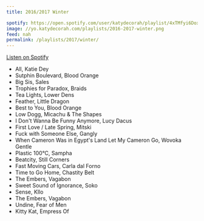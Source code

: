 ```yaml
---
title: 2016/2017 Winter

spotify: https://open.spotify.com/user/katydecorah/playlist/4xTMfyi6DoxnPZ2lbbz3G8
image: //yo.katydecorah.com/playlists/2016-2017-winter.png
feed: nah
permalink: /playlists/2017/winter/
---
```


[Listen on Spotify](https://open.spotify.com/user/katydecorah/playlist/4xTMfyi6DoxnPZ2lbbz3G8)

- All, Katie Dey
- Sutphin Boulevard, Blood Orange
- Big Sis, Sales
- Trophies for Paradox, Braids
- Tea Lights, Lower Dens
- Feather, Little Dragon
- Best to You, Blood Orange
- Low Dogg, Micachu & The Shapes
- I Don't Wanna Be Funny Anymore, Lucy Dacus
- First Love / Late Spring, Mitski
- Fuck with Someone Else, Gangly
- When Cameron Was in Egypt's Land Let My Cameron Go, Wovoka Gentle
- Plastic 100°C, Sampha
- Beatcity, Still Corners
- Fast Moving Cars, Carla dal Forno
- Time to Go Home, Chastity Belt
- The Embers, Vagabon
- Sweet Sound of Ignorance, Soko
- Sense, Kllo
- The Embers, Vagabon
- Undine, Fear of Men
- Kitty Kat, Empress Of
